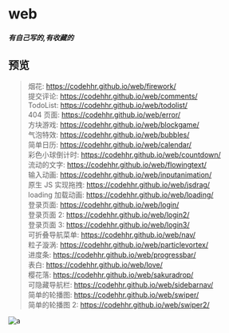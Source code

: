 # web

##### 有自己写的,有收藏的

## 预览

> 烟花: https://codehhr.github.io/web/firework/  
> 提交评论: https://codehhr.github.io/web/comments/  
> TodoList: https://codehhr.github.io/web/todolist/  
> 404 页面: https://codehhr.github.io/web/error/  
> 方块游戏: https://codehhr.github.io/web/blockgame/  
> 气泡特效: https://codehhr.github.io/web/bubbles/  
> 简单日历: https://codehhr.github.io/web/calendar/  
> 彩色小球倒计时: https://codehhr.github.io/web/countdown/  
> 流动的文字: https://codehhr.github.io/web/flowingtext/  
> 输入动画: https://codehhr.github.io/web/inputanimation/  
> 原生 JS 实现拖拽: https://codehhr.github.io/web/jsdrag/  
> loading 加载动画: https://codehhr.github.io/web/loading/  
> 登录页面: https://codehhr.github.io/web/login/  
> 登录页面 2: https://codehhr.github.io/web/login2/  
> 登录页面 3: https://codehhr.github.io/web/login3/  
> 可折叠导航菜单: https://codehhr.github.io/web/nav/  
> 粒子漩涡: https://codehhr.github.io/web/particlevortex/  
> 进度条: https://codehhr.github.io/web/progressbar/  
> 表白: https://codehhr.github.io/web/love/  
> 樱花落: https://codehhr.github.io/web/sakuradrop/  
> 可隐藏导航栏: https://codehhr.github.io/web/sidebarnav/  
> 简单的轮播图: https://codehhr.github.io/web/swiper/  
> 简单的轮播图 2: https://codehhr.github.io/web/swiper2/

![a](https://codehhr.coding.net/p/codehhr/d/images/git/raw/master/avatar/tusiji2.jpeg)
